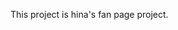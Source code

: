 This project is hina's fan page project. 

<!---
hinashirayuki/hinashirayuki is a ✨ special ✨ repository because its `README.md` (this file) appears on your GitHub profile.
You can click the Preview link to take a look at your changes.
--->
